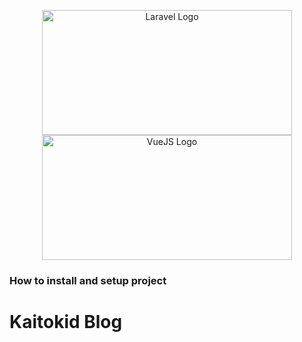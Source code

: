 <p align="center"><a href="https://laravel.com" target="_blank"><img src="https://raw.githubusercontent.com/laravel/art/master/logo-lockup/5%20SVG/2%20CMYK/1%20Full%20Color/laravel-logolockup-cmyk-red.svg" width="400" height="200" alt="Laravel Logo"></a><a href="https://vuejs.org/" target="_blank"><img src="https://blog.haposoft.com/content/images/size/w2000/2021/12/Logo-Vuejs.png" width="400" height="200" alt="VueJS Logo"></a></p>

### How to install and setup project
# Kaitokid Blog
